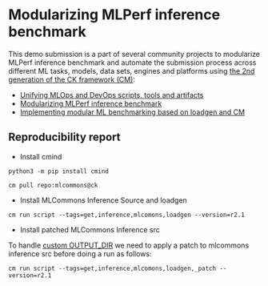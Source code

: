 # Modularizing MLPerf inference benchmark

This demo submission is a part of several community projects to modularize MLPerf inference benchmark
and automate the submission process across different ML tasks, models, data sets, engines and platforms
using [the 2nd generation of the CK framework (CM)](https://github.com/mlcommons/ck/tree/master/cm):

* [Unifying MLOps and DevOps scripts, tools and artifacts](https://github.com/mlcommons/ck/tree/master/cm-mlops/script)
* [Modularizing MLPerf inference benchmark](https://github.com/mlcommons/ck/issues/261)
* [Implementing modular ML benchmarking based on loadgen and CM](https://github.com/mlcommons/ck/issues/265)

## Reproducibility report

* Install cmind 
```
python3 -m pip install cmind
```

```
cm pull repo:mlcommons@ck
```

* Install MLCommons Inference Source and loadgen

```
cm run script --tags=get,inference,mlcomons,loadgen --version=r2.1
```
* Install patched MLCommons Inference src

To handle [custom OUTPUT_DIR](https://github.com/mlcommons/inference/pull/1207) we need to apply a patch to mlcommons inference src
before doing a run as follows:
```
cm run script --tags=get,inference,mlcomons,loadgen,_patch --version=r2.1
```

